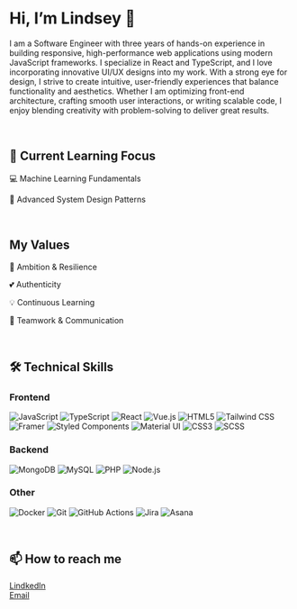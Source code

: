 # Hi, I’m Lindsey  👋
I am a Software Engineer with three years of hands-on experience in building responsive, high-performance web applications using modern JavaScript frameworks. I specialize in React and TypeScript, and I love incorporating innovative UI/UX designs into my work. With a strong eye for design, I strive to create intuitive, user-friendly experiences that balance functionality and aesthetics. Whether I am optimizing front-end architecture, crafting smooth user interactions, or writing scalable code, I enjoy blending creativity with problem-solving to deliver great results.

<br> 

## 🌱 Current Learning Focus
<p>💻 Machine Learning Fundamentals</p>
<p>🎨 Advanced System Design Patterns</p>
<br>

## My Values
  <p> 💪 Ambition & Resilience </p>
  <p> 💕 Authenticity </p>
  <p> 💡 Continuous Learning  </p>
  <p> 🙌 Teamwork & Communication  </p>

<br>

## 🛠️ Technical Skills

### Frontend
![JavaScript](https://img.shields.io/badge/-JavaScript-F7DF1E?style=flat-square&logo=javascript&logoColor=black)
![TypeScript](https://img.shields.io/badge/-TypeScript-3178C6?style=flat-square&logo=typescript&logoColor=white)
![React](https://img.shields.io/badge/-React-61DAFB?style=flat-square&logo=react&logoColor=black)
![Vue.js](https://img.shields.io/badge/-Vue.js-4FC08D?style=flat-square&logo=vue.js&logoColor=white)
![HTML5](https://img.shields.io/badge/-HTML5-E34F26?style=flat-square&logo=html5&logoColor=white)
![Tailwind CSS](https://img.shields.io/badge/-Tailwindcss-06B6D4?style=flat-square&logo=tailwindcss&logoColor=white)
![Framer](https://img.shields.io/badge/-Framer-0055FF?style=flat-square&logo=framer&logoColor=white)
![Styled Components](https://img.shields.io/badge/-Styled%20Components-DB7093?style=flat-square&logo=styled-components&logoColor=white)
![Material UI](https://img.shields.io/badge/-Material%20UI-0081CB?style=flat-square&logo=material-ui&logoColor=white)
![CSS3](https://img.shields.io/badge/-CSS3-1572B6?style=flat-square&logo=css3&logoColor=white)
![SCSS](https://img.shields.io/badge/-SCSS-CC6699?style=flat-square&logo=sass&logoColor=white)

### Backend
![MongoDB](https://img.shields.io/badge/-MongoDB-47A248?style=flat-square&logo=mongodb&logoColor=white)
![MySQL](https://img.shields.io/badge/-MySQL-4479A1?style=flat-square&logo=mysql&logoColor=white)
![PHP](https://img.shields.io/badge/-Node.js-339933?style=flat-square&logo=node.js&logoColor=white)
![Node.js](https://img.shields.io/badge/-PHP-777BB4?style=flat-square&logo=php&logoColor=white)

### Other
![Docker](https://img.shields.io/badge/-Docker-2496ED?style=flat-square&logo=docker&logoColor=white)
![Git](https://img.shields.io/badge/-Git-F05032?style=flat-square&logo=git&logoColor=white)
![GitHub Actions](https://img.shields.io/badge/-GitHub%20Actions-2088FF?style=flat-square&logo=github-actions&logoColor=white)
![Jira](https://img.shields.io/badge/-Jira-0052CC?style=flat-square&logo=jira&logoColor=white)
![Asana](https://img.shields.io/badge/-Asana-F06A6A?style=flat-square&logo=asana&logoColor=white)

<br>

## 📫 How to reach me

<a target="_blank" title="Linkedin Profile" href="https://www.linkedin.com/in/lindsey-gunderson/">LindkedIn</a> <br>
<a target="_blank" title="Contact Email" href="mailto:lindseyjgunderson@gmail.com">Email</a> <br>

<!---
LindseyGunderson/LindseyGunderson is a ✨ special ✨ repository because its `README.md` (this file) appears on your GitHub profile.
You can click the Preview link to take a look at your changes.
--->
